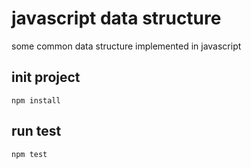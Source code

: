 # javascript data structure

some common data structure implemented in javascript

## init project
```
npm install
```


## run test
```
npm test
```
